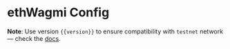 <script setup>
  import { data } from '../../versions.data'
  const { version } = data
</script>

# ethWagmi Config

**Note**: Use version `{{version}}` to ensure compatibility with `testnet` network — check the [docs](https://docs.fuel.network/guides/installation/#using-the-latest-toolchain).
